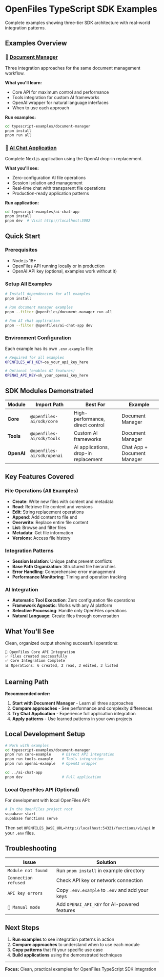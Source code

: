 # OpenFiles TypeScript SDK Examples

Complete examples showing three-tier SDK architecture with real-world integration patterns.

## Examples Overview

### 📄 [Document Manager](./document-manager/)

Three integration approaches for the same document management workflow.

**What you'll learn:**
- Core API for maximum control and performance
- Tools integration for custom AI frameworks  
- OpenAI wrapper for natural language interfaces
- When to use each approach

**Run examples:**
```bash
cd typescript-examples/document-manager
pnpm install
pnpm run all
```

### 💬 [AI Chat Application](./ai-chat-app/)

Complete Next.js application using the OpenAI drop-in replacement.

**What you'll see:**
- Zero-configuration AI file operations
- Session isolation and management
- Real-time chat with transparent file operations
- Production-ready application patterns

**Run application:**
```bash
cd typescript-examples/ai-chat-app
pnpm install
pnpm dev  # Visit http://localhost:3002
```

## Quick Start

### Prerequisites

- Node.js 18+
- OpenFiles API running locally or in production
- OpenAI API key (optional, examples work without it)

### Setup All Examples

```bash
# Install dependencies for all examples
pnpm install

# Run document manager examples
pnpm --filter @openfiles/document-manager run all

# Run AI chat application
pnpm --filter @openfiles/ai-chat-app dev
```

### Environment Configuration

Each example has its own `.env.example` file:

```bash
# Required for all examples
OPENFILES_API_KEY=oa_your_api_key_here

# Optional (enables AI features)
OPENAI_API_KEY=sk_your_openai_key_here
```

## SDK Modules Demonstrated

| Module | Import Path | Best For | Example |
|--------|-------------|----------|---------|
| **Core** | `@openfiles-ai/sdk/core` | High-performance, direct control | Document Manager |
| **Tools** | `@openfiles-ai/sdk/tools` | Custom AI frameworks | Document Manager |
| **OpenAI** | `@openfiles-ai/sdk/openai` | AI applications, drop-in replacement | Chat App + Document Manager |

## Key Features Covered

### File Operations (All Examples)
- **Create**: Write new files with content and metadata
- **Read**: Retrieve file content and versions
- **Edit**: String replacement operations
- **Append**: Add content to file end
- **Overwrite**: Replace entire file content
- **List**: Browse and filter files
- **Metadata**: Get file information
- **Versions**: Access file history

### Integration Patterns
- **Session Isolation**: Unique paths prevent conflicts
- **Base Path Organization**: Structured file hierarchies
- **Error Handling**: Comprehensive error management
- **Performance Monitoring**: Timing and operation tracking

### AI Integration
- **Automatic Tool Execution**: Zero configuration file operations
- **Framework Agnostic**: Works with any AI platform
- **Selective Processing**: Handle only OpenFiles operations
- **Natural Language**: Create files through conversation

## What You'll See

Clean, organized output showing successful operations:

```
🔧 OpenFiles Core API Integration
✅ Files created successfully
✅ Core Integration Complete
📊 Operations: 6 created, 2 read, 3 edited, 3 listed
```

## Learning Path

**Recommended order:**

1. **Start with Document Manager** - Learn all three approaches
2. **Compare approaches** - See performance and complexity differences  
3. **Try Chat Application** - Experience full application integration
4. **Apply patterns** - Use learned patterns in your own projects

## Local Development Setup

```bash
# Work with examples
cd typescript-examples/document-manager
pnpm run core-example     # Direct API integration
pnpm run tools-example    # Tools integration  
pnpm run openai-example   # OpenAI wrapper

cd ../ai-chat-app
pnpm dev                  # Full application
```

### Local OpenFiles API (Optional)

For development with local OpenFiles API:

```bash
# In the OpenFiles project root
supabase start
supabase functions serve
```

Then set `OPENFILES_BASE_URL=http://localhost:54321/functions/v1/api` in your `.env` files.

## Troubleshooting

| Issue | Solution |
|-------|----------|
| `Module not found` | Run `pnpm install` in example directory |
| `Connection refused` | Check API key or network connection |
| `API key errors` | Copy `.env.example` to `.env` and add your keys |
| `🤖 Manual mode` | Add `OPENAI_API_KEY` for AI-powered features |

## Next Steps

1. **Run examples** to see integration patterns in action
2. **Compare approaches** to understand when to use each module
3. **Copy patterns** that fit your specific use case
4. **Build applications** using the demonstrated techniques

---

**Focus:** Clean, practical examples for OpenFiles TypeScript SDK integration